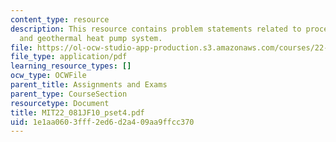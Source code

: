 ```yaml
---
content_type: resource
description: This resource contains problem statements related to process economics,
  and geothermal heat pump system.
file: https://ol-ocw-studio-app-production.s3.amazonaws.com/courses/22-081j-introduction-to-sustainable-energy-fall-2010/1e1aa0603fff2ed6d2a409aa9ffcc370_MIT22_081JF10_pset4.pdf
file_type: application/pdf
learning_resource_types: []
ocw_type: OCWFile
parent_title: Assignments and Exams
parent_type: CourseSection
resourcetype: Document
title: MIT22_081JF10_pset4.pdf
uid: 1e1aa060-3fff-2ed6-d2a4-09aa9ffcc370
---
```


